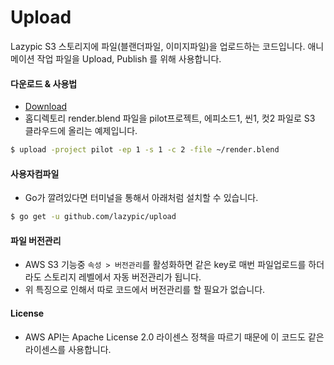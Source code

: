 # Upload
Lazypic S3 스토리지에 파일(블랜더파일, 이미지파일)을 업로드하는 코드입니다.
애니메이션 작업 파일을 Upload, Publish 를 위해 사용합니다.

#### 다운로드 & 사용법
- [Download](https://github.com/lazypic/upload/releases)
- 홈디렉토리 render.blend 파일을 pilot프로젝트, 에피소드1, 씬1, 컷2 파일로 S3 클라우드에 올리는 예제입니다.
```bash
$ upload -project pilot -ep 1 -s 1 -c 2 -file ~/render.blend
```

#### 사용자컴파일
- Go가 깔려있다면 터미널을 통해서 아래처럼 설치할 수 있습니다.
```bash
$ go get -u github.com/lazypic/upload
```

#### 파일 버전관리
- AWS S3 기능중 `속성 > 버전관리`를 활성화하면 같은 key로 매번 파일업로드를 하더라도 스토리지 레벨에서 자동 버전관리가 됩니다.
- 위 특징으로 인해서 따로 코드에서 버전관리를 할 필요가 없습니다.

#### License
- AWS API는 Apache License 2.0 라이센스 정책을 따르기 때문에 이 코드도 같은 라이센스를 사용합니다.
